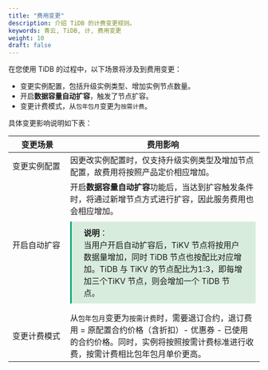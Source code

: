 ```yaml
---
title: "费用变更"
description: 介绍 TiDB 的计费变更规则。
keywords: 青云, TiDB, 计, 费用变更
weight: 10
draft: false
---
```


在您使用 TiDB 的过程中，以下场景将涉及到费用变更：

- 变更实例配置，包括升级实例类型、增加实例节点数量。
- 开启**数据容量自动扩容**，触发了节点扩容。
- 变更计费模式，从`包年包月`变更为`按需计费`。

具体变更影响说明如下表：

| <span style="display:inline-block;width:100px">变更场景</span> | 费用影响                                                     |
| ------------------------------------------------------------ | ------------------------------------------------------------ |
| 变更实例配置                                                 | 因更改实例配置时，仅支持升级实例类型及增加节点配置，故费用将按照产品定价相应增加。 |
| 开启自动扩容                                                 | 开启**数据容量自动扩容**功能后，当达到扩容触发条件时，将通过新增节点方式进行扩容，因此服务费用也会相应增加。<div style="background-color: #D8ECDE; padding: 10px 24px; margin: 10px 0; border-left: 3px solid #00a971;"><b>说明</b>：<br/>当用户开启自动扩容后，TiKV 节点将按用户数据量增加，同时 TiDB 节点也按配比对应增加。TiDB 与 TiKV 的节点配比为1:3，即每增加三个TiKV 节点，则会增加一个 TiDB 节点。</div> |
| 变更计费模式                                                 | 从`包年包月`变更为`按需计费`时，需要退订合约，退订费用 = 原配置合约价格（含折扣）- 优惠券 - 已使用的合约价格。同时，实例将按照按需计费标准进行收费，按需计费相比包年包月单价更高。 |






